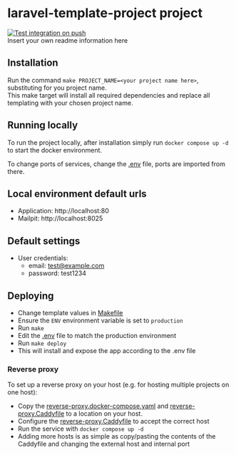 # laravel-template-project project
[![Test integration on push](https://github.com/dannypas00/laravel-template/actions/workflows/test_integration_on_push.yaml/badge.svg)](https://github.com/dannypas00/laravel-template/actions/workflows/test_integration_on_push.yaml)  
Insert your own readme information here

## Installation
Run the command `make PROJECT_NAME=<your project name here>`, substituting for you project name.  
This make target will install all required dependencies and replace all templating with your chosen project name.  

## Running locally
To run the project locally, after installation simply run `docker compose up -d` to start the docker environment.

To change ports of services, change the [.env](.env) file, ports are imported from there.

## Local environment default urls
- Application: http://localhost:80
- Mailpit: http://localhost:8025

## Default settings
- User credentials:
  - email: test@example.com
  - password: test1234

## Deploying
- Change template values in [Makefile](Makefile)
- Ensure the `ENV` environment variable is set to `production`
- Run `make`
- Edit the [.env](.env) file to match the production environment
- Run `make deploy`
- This will install and expose the app according to the .env file

### Reverse proxy
To set up a reverse proxy on your host (e.g. for hosting multiple projects on one host):
- Copy the [reverse-proxy.docker-compose.yaml](.docker/production/reverse-proxy.docker-compose.yaml) and [reverse-proxy.Caddyfile](.docker/production/reverse-proxy.Caddyfile) to a location on your host.
- Configure the [reverse-proxy.Caddyfile](.docker/production/reverse-proxy.Caddyfile) to accept the correct host
- Run the service with `docker compose up -d`
- Adding more hosts is as simple as copy/pasting the contents of the Caddyfile and changing the external host and internal port
